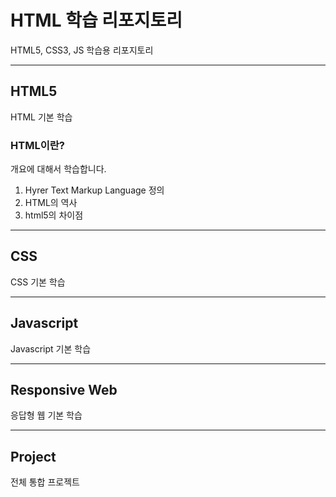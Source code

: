 # HTML 학습 리포지토리
HTML5, CSS3, JS 학습용 리포지토리

------------

## HTML5
HTML 기본 학습

### HTML이란?
개요에 대해서 학습합니다.

1. Hyrer Text Markup Language 정의
2. HTML의 역사
3. html5의 차이점

---------------

## CSS
CSS 기본 학습

----------------

## Javascript
Javascript 기본 학습

----------------

## Responsive Web
응답형 웹 기본 학습

-----------------

## Project
전체 통합 프로젝트
